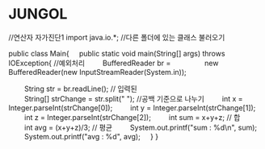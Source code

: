 # JUNGOL

//연산자 자가진단1
import java.io.*; //다른 폴더에 있는 클래스 불러오기

public class Main{
    public static void main(String[] args) throws IOException{ //예외처리
        BufferedReader br =
                new BufferedReader(new InputStreamReader(System.in));


        String str = br.readLine(); // 입력된  
        String[] strChange = str.split(" "); //공백 기준으로 나누기
        int x = Integer.parseInt(strChange[0]);
        int y = Integer.parseInt(strChange[1]);
        int z = Integer.parseInt(strChange[2]);
        int sum = x+y+z; // 합
        int avg = (x+y+z)/3; // 평균
        System.out.printf("sum : %d\n", sum);
        System.out.printf("avg : %d", avg);
    }
}

